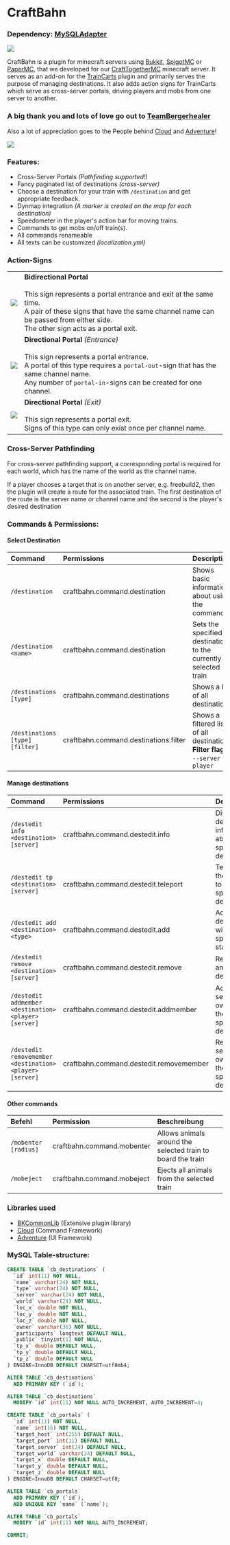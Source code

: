 # CraftBahn
### Dependency: [MySQLAdapter](https://github.com/CraftTogetherMC/MySQLAdapter/releases/tag/Plugin)  
  
![](https://media.tenor.com/images/b31da936191fcccadb8fc6e0fc777070/tenor.gif)


CraftBahn is a plugin for minecraft servers using [Bukkit](https://bukkit.org), [SpigotMC](https://www.spigotmc.org) or [PaperMC](https://papermc.io), that we developed for our [CraftTogetherMC](https://github.com/CraftTogetherMC) minecraft server.
It serves as an add-on for the [TrainCarts](https://github.com/bergerhealer/TrainCarts) plugin and primarily serves the purpose of managing destinations.
It also adds action signs for TrainCarts which serve as cross-server portals, driving players and mobs from one server to another.

### A big thank you and lots of love go out to [TeamBergerhealer](https://github.com/bergerhealer)
Also a lot of appreciation goes to the People behind [Cloud](https://github.com/Incendo/cloud) and [Adventure](https://github.com/KyoriPowered/adventure)!

[![](https://i.imgur.com/SzkHTE8.png)](https://www.youtube.com/watch?v=8XCvmY8EPtk)  

### Features:
- Cross-Server Portals *(Pathfinding supported!)*
- Fancy paginated list of destinations *(cross-server)*
- Choose a destination for your train with `/destination` and get appropriate feedback.
- Dynmap integration *(A marker is created on the map for each destination)*
- Speedometer in the player's action bar for moving trains.
- Commands to get mobs on/off train(s).
- All commands renameable
- All texts can be customized *(localization.yml)*

### Action-Signs

|                                      |                                                                                                                                                                                                                                                |
|:-------------------------------------|:-----------------------------------------------------------------------------------------------------------------------------------------------------------------------------------------------------------------------------------------------|
| ![](https://i.imgur.com/F0sMhvF.png) | **Bidirectional Portal**<br/><br/>This sign represents a portal entrance and exit at the same time.<br/>A pair of these signs that have the same channel name can be passed from either side.<br/>The other sign acts as a portal exit.        |
| ![](https://i.imgur.com/ybuisvC.png) | **Directional Portal** *(Entrance)*<br/><br/>This sign represents a portal entrance.<br/>A portal of this type requires a `portal-out`-sign that has the same channel name.<br/>Any number of `portal-in`-signs can be created for one channel. |
| ![](https://i.imgur.com/3UlGw1q.png) | **Directional Portal** *(Exit)*<br/><br/>This sign represents a portal exit.<br/>Signs of this type can only exist once per channel name.                                                                                                      |

### Cross-Server Pathfinding
For cross-server pathfinding support, a corresponding portal is required for each world, which has the name of the world as the channel name.

If a player chooses a target that is on another server, e.g. freebuild2, then the plugin will create a route for the associated train.
The first destination of the route is the server name or channel name and the second is the player's desired destination

### Commands & Permissions:
   
#### Select Destination
| Command                         | Permissions                           | Description                                                                       |
|:--------------------------------|:--------------------------------------|:----------------------------------------------------------------------------------|
| `/destination`                  | craftbahn.command.destination         | Shows basic information about using the command                                   |
| `/destination <name>`           | craftbahn.command.destination         | Sets the specified destination to the currently selected train                    |
| `/destinations [type]`          | craftbahn.command.destinations        | Shows a list of all destinations                                                  |
| `/destinations [type] [filter]` | craftbahn.command.destinations.filter | Shows a filtered list of all destinations **Filter flags:** `--server` `--player` |  
   
#### Manage destinations
| Command                                                   | Permissions                             | Description                                                   |
|:----------------------------------------------------------|:----------------------------------------|:--------------------------------------------------------------|
| `/destedit info <destination> [server]`                   | craftbahn.command.destedit.info         | Displays detailed information about the specified destination |
| `/destedit tp <destination> [server]`                     | craftbahn.command.destedit.teleport     | Teleports the player to the specified destination             |
| `/destedit add <destination> <type> `              | craftbahn.command.destedit.add          | Adds a new destination with the specified station type        |
| `/destedit remove <destination> [server] `                | craftbahn.command.destedit.remove       | Removes an existing destination                               |
| `/destedit addmember <destination> <player> [server]`     | craftbahn.command.destedit.addmember    | Adds a secondary owner to the specified destination           |
| `/destedit removemember <destination> <player> [server]`  | craftbahn.command.destedit.removemember | Removes a secondary owner of the specified destination        |
   
#### Other commands
| Befehl                | Permission                 | Beschreibung                                                |
|:----------------------|:---------------------------|:------------------------------------------------------------|
| `/mobenter [radius]`  | craftbahn.command.mobenter | Allows animals around the selected train to board the train |
| `/mobeject`           | craftbahn.command.mobeject | Ejects all animals from the selected train                  |

### Libraries used 
- [BKCommonLib](https://github.com/bergerhealer) (Extensive plugin library)
- [Cloud](https://github.com/Incendo/cloud) (Command Framework)
- [Adventure](https://github.com/KyoriPowered/adventure) (UI Framework)
  
  
### MySQL Table-structure:

``` sql
CREATE TABLE `cb_destinations` (
  `id` int(11) NOT NULL,
  `name` varchar(24) NOT NULL,
  `type` varchar(24) NOT NULL,
  `server` varchar(24) NOT NULL,
  `world` varchar(24) NOT NULL,
  `loc_x` double NOT NULL,
  `loc_y` double NOT NULL,
  `loc_z` double NOT NULL,
  `owner` varchar(36) NOT NULL,
  `participants` longtext DEFAULT NULL,
  `public` tinyint(1) NOT NULL,
  `tp_x` double DEFAULT NULL,
  `tp_y` double DEFAULT NULL,
  `tp_z` double DEFAULT NULL
) ENGINE=InnoDB DEFAULT CHARSET=utf8mb4;

ALTER TABLE `cb_destinations`
  ADD PRIMARY KEY (`id`);

ALTER TABLE `cb_destinations`
  MODIFY `id` int(11) NOT NULL AUTO_INCREMENT, AUTO_INCREMENT=4;

CREATE TABLE `cb_portals` (
  `id` int(11) NOT NULL,
  `name` int(16) NOT NULL,
  `target_host` int(255) DEFAULT NULL,
  `target_port` int(11) DEFAULT NULL,
  `target_server` int(24) DEFAULT NULL,
  `target_world` varchar(24) DEFAULT NULL,
  `target_x` double DEFAULT NULL,
  `target_y` double DEFAULT NULL,
  `target_z` double DEFAULT NULL
) ENGINE=InnoDB DEFAULT CHARSET=utf8;

ALTER TABLE `cb_portals`
  ADD PRIMARY KEY (`id`),
  ADD UNIQUE KEY `name` (`name`);

ALTER TABLE `cb_portals`
  MODIFY `id` int(11) NOT NULL AUTO_INCREMENT;

COMMIT;
```


